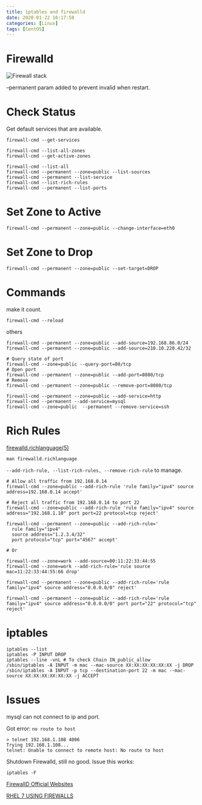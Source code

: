 ```yaml
---
title: iptables and firewalld
date: 2020-01-22 16:17:58
categories: [Linux]
tags: [CentOS]
---
```


# Firewalld

![Firewall stack][Firewall stack]
<!--more-->

–permanent param added to prevent invalid when restart.

# Check Status
Get default services that are available.
```
firewall-cmd --get-services
```
```
firewall-cmd --list-all-zones
firewall-cmd --get-active-zones
```
```
firewall-cmd --list-all
firewall-cmd --permanent --zone=public --list-sources
firewall-cmd --permanent --list-service
firewall-cmd --list-rich-rules
firewall-cmd --permanent --list-ports
```
# Set Zone to Active
```
firewall-cmd --permanent --zone=public --change-interface=eth0
```
# Set Zone to Drop
```
firewall-cmd --permanent --zone=public --set-target=DROP
```
# Commands
make it count.
```
firewall-cmd --reload
```
others
```
firewall-cmd --permanent --zone=public --add-source=192.168.86.0/24
firewall-cmd --permanent --zone=public --add-source=210.10.220.42/32

# Query state of port
firewall-cmd --zone=public --query-port=80/tcp
# Open port
firewall-cmd --permanent --zone=public --add-port=8080/tcp
# Remove
firewall-cmd --permanent --zone=public --remove-port=8080/tcp

firewall-cmd --permanent --zone=public --add-service=http
firewall-cmd --permanent --add-service=mysql
firewall-cmd --zone=public  --permanent --remove-service=ssh
```

# Rich Rules

[firewalld.richlanguage(5)](https://jpopelka.fedorapeople.org/firewalld/doc/firewalld.richlanguage.html)

```
man firewalld.richlanguage
```

`--add-rich-rule, --list-rich-rules, --remove-rich-rule` to manage.


```
# Allow all traffic from 192.168.0.14 
firewall-cmd --zone=public --add-rich-rule 'rule family="ipv4" source address=192.168.0.14 accept'

# Reject all traffic from 192.168.0.14 to port 22
firewall-cmd --zone=public --add-rich-rule 'rule family="ipv4" source address="192.168.1.10" port port=22 protocol=tcp reject'

firewall-cmd --permanent --zone=public --add-rich-rule='
  rule family="ipv4"
  source address="1.2.3.4/32"
  port protocol="tcp" port="4567" accept'

# Or

firewall-cmd --zone=work --add-source=00:11:22:33:44:55
firewall-cmd --zone=work --add-rich-rule='rule source mac=11:22:33:44:55:66 drop'
```

```
firewall-cmd --permanent --zone=public --add-rich-rule='rule family="ipv4" source address="0.0.0.0/0" reject'

firewall-cmd --permanent --zone=public --add-rich-rule='rule family="ipv4" source address="0.0.0.0/0" port port="22" protocol="tcp" reject'
```

# iptables

```
iptables --list
iptables -P INPUT DROP
iptables --line -vnL # To check Chain IN_public_allow
/sbin/iptables -A INPUT -m mac --mac-source XX:XX:XX:XX:XX:XX -j DROP
/sbin/iptables -A INPUT -p tcp --destination-port 22 -m mac --mac-source XX:XX:XX:XX:XX:XX -j ACCEPT
```


# Issues

mysql can not connect to ip and port.

Got error: `no route to host`

```
> telnet 192.168.1.108 4006
Trying 192.168.1.108...
telnet: Unable to connect to remote host: No route to host
```
Shutdown Firewalld, still no good.
Issue this works:
```
iptables -F 
```

[Firewall stack]: /blog/img/firewall_stack.png "Firewall stack"


[FirewallD Official Websites](http://www.firewalld.org/)

[RHEL 7 USING FIREWALLS](https://access.redhat.com/documentation/en-us/red_hat_enterprise_linux/7/html/security_guide/sec-using_firewalls#sec-Introduction_to_firewalld)